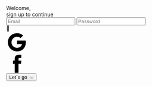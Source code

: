 <form class="form">
  <div class="title">Welcome,<br><span>sign up to continue</span></div>
  <input class="input" name="email" placeholder="Email" type="email">
  <input class="input" name="password" placeholder="Password" type="password">
  <div class="login-with">
    <div class="button-log"></div>
    <div class="button-log">
      <svg xmlns:xlink="http://www.w3.org/1999/xlink" xmlns="http://www.w3.org/2000/svg" xml:space="preserve" width="56.6934px" viewBox="0 0 56.6934 56.6934" version="1.1" style="enable-background:new 0 0 56.6934 56.6934;" id="Layer_1" height="56.6934px" class="icon"><path d="M51.981,24.4812c-7.7173-0.0038-15.4346-0.0019-23.1518-0.001c0.001,3.2009-0.0038,6.4018,0.0019,9.6017  c4.4693-0.001,8.9386-0.0019,13.407,0c-0.5179,3.0673-2.3408,5.8723-4.9258,7.5991c-1.625,1.0926-3.492,1.8018-5.4168,2.139  c-1.9372,0.3306-3.9389,0.3729-5.8713-0.0183c-1.9651-0.3921-3.8409-1.2108-5.4773-2.3649  c-2.6166-1.8383-4.6135-4.5279-5.6388-7.5549c-1.0484-3.0788-1.0561-6.5046,0.0048-9.5805  c0.7361-2.1679,1.9613-4.1705,3.5708-5.8002c1.9853-2.0324,4.5664-3.4853,7.3473-4.0811c2.3812-0.5083,4.8921-0.4113,7.2234,0.294  c1.9815,0.6016,3.8082,1.6874,5.3044,3.1163c1.5125-1.5039,3.0173-3.0164,4.527-4.5231c0.7918-0.811,1.624-1.5865,2.3908-2.4196  c-2.2928-2.1218-4.9805-3.8274-7.9172-4.9056C32.0723,4.0363,26.1097,3.995,20.7871,5.8372  C14.7889,7.8907,9.6815,12.3763,6.8497,18.0459c-0.9859,1.9536-1.7057,4.0388-2.1381,6.1836  C3.6238,29.5732,4.382,35.2707,6.8468,40.1378c1.6019,3.1768,3.8985,6.001,6.6843,8.215c2.6282,2.0958,5.6916,3.6439,8.9396,4.5078  c4.0984,1.0993,8.461,1.0743,12.5864,0.1355c3.7284-0.8581,7.256-2.6397,10.0725-5.24c2.977-2.7358,5.1006-6.3403,6.2249-10.2138  C52.5807,33.3171,52.7498,28.8064,51.981,24.4812z"></path></svg>
    </div>
    <div class="button-log">
      <svg class="icon" height="56.693px" id="Layer_1" version="1.1" viewBox="0 0 56.693 56.693" width="56.693px" xml:space="preserve" xmlns="http://www.w3.org/2000/svg" xmlns:xlink="http://www.w3.org/1999/xlink"><path d="M40.43,21.739h-7.645v-5.014c0-1.883,1.248-2.322,2.127-2.322c0.877,0,5.395,0,5.395,0V6.125l-7.43-0.029  c-8.248,0-10.125,6.174-10.125,10.125v5.518h-4.77v8.53h4.77c0,10.947,0,24.137,0,24.137h10.033c0,0,0-13.32,0-24.137h6.77  L40.43,21.739z"></path></svg>
    </div>
  </div>
  <button class="button-confirm">Let`s go →</button>
</form>
